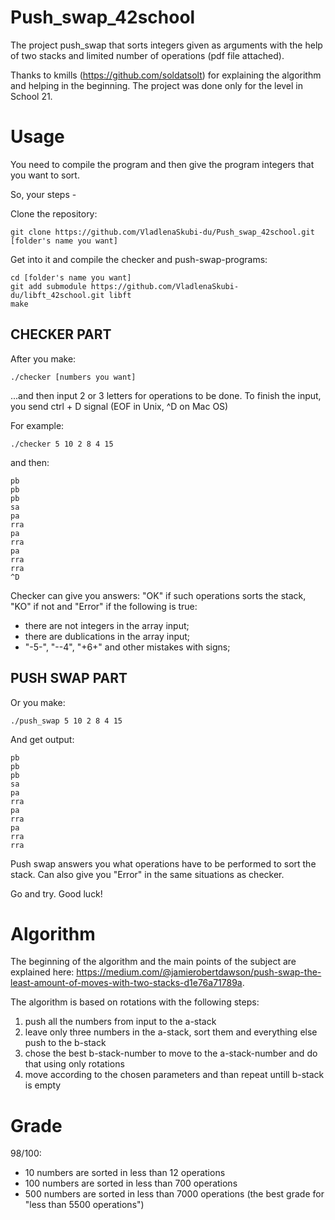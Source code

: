 # Push_swap_42school
The project push_swap that sorts integers given as arguments with the help of two stacks and limited number of operations (pdf file attached).

Thanks to kmills (https://github.com/soldatsolt) for explaining the algorithm and helping in the beginning. 
The project was done only for the level in School 21.

# Usage
You need to compile the program and then give the program integers that you want to sort.

So, your steps -

Clone the repository:

    git clone https://github.com/VladlenaSkubi-du/Push_swap_42school.git [folder's name you want]

Get into it and compile the checker and push-swap-programs:

    cd [folder's name you want]
    git add submodule https://github.com/VladlenaSkubi-du/libft_42school.git libft
    make

## CHECKER PART
After you make:

    ./checker [numbers you want]

...and then input 2 or 3 letters for operations to be done. To finish the input, you send ctrl + D signal (EOF in Unix, ^D on Mac OS)

For example:

    ./checker 5 10 2 8 4 15

and then:

    pb
    pb
    pb
    sa
    pa
    rra
    pa
    rra
    pa
    rra
    rra
    ^D

Checker can give you answers: "OK" if such operations sorts the stack, "KO" if not and "Error" if the following is true:
 - there are not integers in the array input;
 - there are dublications in the array input;
 - "-5-", "--4", "+6+" and other mistakes with signs;

## PUSH SWAP PART
Or you make:

    ./push_swap 5 10 2 8 4 15
    
And get output:
    
    pb
    pb
    pb
    sa
    pa
    rra
    pa
    rra
    pa
    rra
    rra

Push swap answers you what operations have to be performed to sort the stack. Can also give you "Error" in the same situations as checker.

Go and try. Good luck!

# Algorithm
The beginning of the algorithm and the main points of the subject are explained here: https://medium.com/@jamierobertdawson/push-swap-the-least-amount-of-moves-with-two-stacks-d1e76a71789a.

The algorithm is based on rotations with the following steps:
1) push all the numbers from input to the a-stack
2) leave only three numbers in the a-stack, sort them and everything else push to the b-stack
3) chose the best b-stack-number to move to the a-stack-number and do that using only rotations
4) move according to the chosen parameters and than repeat untill b-stack is empty

# Grade
98/100:
- 10 numbers are sorted in less than 12 operations
- 100 numbers are sorted in less than 700 operations
- 500 numbers are sorted in less than 7000 operations (the best grade for "less than 5500 operations")

